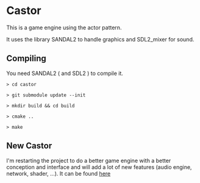 # Castor

This is a game engine using the actor pattern.

It uses the library SANDAL2 to handle graphics and SDL2_mixer for sound.

## Compiling

You need SANDAL2 ( and SDL2 ) to compile it.

```
> cd castor

> git submodule update --init

> mkdir build && cd build

> cmake ..

> make
```

## New Castor

I'm restarting the project to do a better game engine with a better conception and interface and will add a lot of new features (audio engine, network, shader, ...). It can be found [here](https://github.com/dabaldassi/castor-engine)